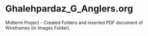 # Ghalehpardaz_G_Anglers.org

Midterm Project - Created Folders and inserted PDF document of Wireframes (in Images Folder).
